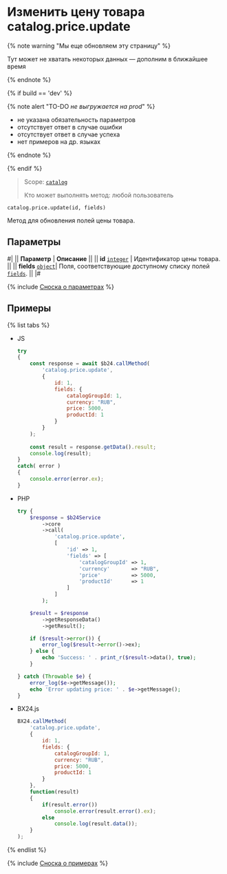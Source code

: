# Изменить цену товара catalog.price.update

{% note warning "Мы еще обновляем эту страницу" %}

Тут может не хватать некоторых данных — дополним в ближайшее время

{% endnote %}

{% if build == 'dev' %}

{% note alert "TO-DO _не выгружается на prod_" %}

- не указана обязательность параметров
- отсутствует ответ в случае ошибки 
- отсутствует ответ в случае успеха
- нет примеров на др. языках
  
{% endnote %}

{% endif %}

> Scope: [`catalog`](../../scopes/permissions.md)
>
> Кто может выполнять метод: любой пользователь

```http
catalog.price.update(id, fields)
```

Метод для обновления полей цены товара.

## Параметры

#|
|| **Параметр** | **Описание** ||
|| **id**
[`integer`](../../data-types.md) | Идентификатор цены товара. ||
|| **fields** 
[`object`](../../data-types.md)|  Поля, соответствующие доступному списку полей [`fields`](catalog-price-get-fields.md). ||
|#

{% include [Сноска о параметрах](../../../_includes/required.md) %}

## Примеры

{% list tabs %}

- JS


    ```js
    try
    {
    	const response = await $b24.callMethod(
    		'catalog.price.update',
    		{
    			id: 1,
    			fields: {
    				catalogGroupId: 1,
    				currency: "RUB",
    				price: 5000,
    				productId: 1
    			}
    		}
    	);
    	
    	const result = response.getData().result;
    	console.log(result);
    }
    catch( error )
    {
    	console.error(error.ex);
    }
    ```

- PHP


    ```php
    try {
        $response = $b24Service
            ->core
            ->call(
                'catalog.price.update',
                [
                    'id' => 1,
                    'fields' => [
                        'catalogGroupId' => 1,
                        'currency'       => "RUB",
                        'price'          => 5000,
                        'productId'      => 1
                    ]
                ]
            );
    
        $result = $response
            ->getResponseData()
            ->getResult();
    
        if ($result->error()) {
            error_log($result->error()->ex);
        } else {
            echo 'Success: ' . print_r($result->data(), true);
        }
    
    } catch (Throwable $e) {
        error_log($e->getMessage());
        echo 'Error updating price: ' . $e->getMessage();
    }
    ```

- BX24.js

    ```js
    BX24.callMethod(
        'catalog.price.update',
        {
            id: 1,
            fields: {
                catalogGroupId: 1,
                currency: "RUB",
                price: 5000,
                productId: 1
            }
        },
        function(result)
        {
            if(result.error())
                console.error(result.error().ex);
            else
                console.log(result.data());
        }
    );
    ```

{% endlist %}

{% include [Сноска о примерах](../../../_includes/examples.md) %}
